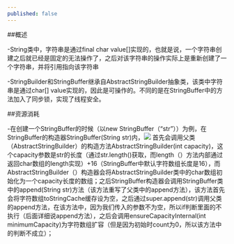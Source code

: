 ```yaml
---
published: false
---
```

##概述

-String类中，字符串是通过final char value[]实现的，也就是说，一个字符串创建之后就已经是固定的无法操作了，之后对该字符串的操作实际上是重新创建了一个字符串，并将引用指向该字符串

-StringBuilder和StringBuffer继承自AbstractStringBuilder抽象类，该类中字符串是通过char[] value实现的，因此是可操作的。不同的是在StringBuffer中的方法加入了同步锁，实现了线程安全。

##资源消耗

-在创建一个StringBuffer的时候（以new StringBuffer（“str”））为例，在StringBuffer的构造器StringBuffer(String str)内，![]({{site.baseurl}}/_posts/str.PNG)
首先会调用父类（AbstractStringBuilder）的构造方法AbstractStringBuilder(int capacity)，这个capacity参数是str的长度（通过str.length()获取，而length（）方法内部通过返回char数组的length实现）+16（StringBuffer中默认字符数组长度是16），而AbstractStringBuilder（）构造器会将AbstractStringBuilder类中的char数组初始化为一个capacity长度的数组；之后StringBuffer构造器会调用StringBuffer类中的append(String str)方法（该方法重写了父类中的append方法），该方法首先会将字符数组toStringCache缓存设为空，之后通过super.append(str)调用父类的append方法，在该方法中，因为我们传入的参数不为空，所以if判断里面的不执行（后面详细说append方法），之后会调用ensureCapacityInternal(int minimumCapacity)为字符数组扩容（但是因为初始时count为0，所以该方法中的判断不成立）；



